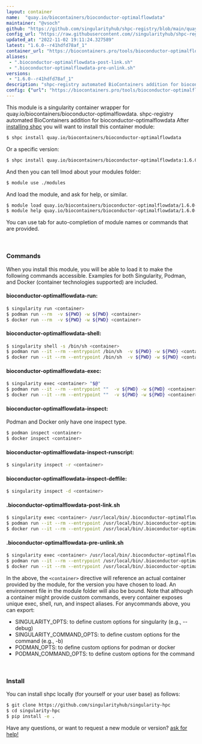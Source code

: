 ```yaml
---
layout: container
name:  "quay.io/biocontainers/bioconductor-optimalflowdata"
maintainer: "@vsoch"
github: "https://github.com/singularityhub/shpc-registry/blob/main/quay.io/biocontainers/bioconductor-optimalflowdata/container.yaml"
config_url: "https://raw.githubusercontent.com//singularityhub/shpc-registry/main/quay.io/biocontainers/bioconductor-optimalflowdata/container.yaml"
updated_at: "2022-11-02 19:11:24.327589"
latest: "1.6.0--r41hdfd78af_1"
container_url: "https://biocontainers.pro/tools/bioconductor-optimalflowdata"
aliases:
 - ".bioconductor-optimalflowdata-post-link.sh"
 - ".bioconductor-optimalflowdata-pre-unlink.sh"
versions:
 - "1.6.0--r41hdfd78af_1"
description: "shpc-registry automated BioContainers addition for bioconductor-optimalflowdata"
config: {"url": "https://biocontainers.pro/tools/bioconductor-optimalflowdata", "maintainer": "@vsoch", "description": "shpc-registry automated BioContainers addition for bioconductor-optimalflowdata", "latest": {"1.6.0--r41hdfd78af_1": "sha256:4d4e5c9c64d83d143b6381b132a31af5d36b4c08838f083c1d8cd4f7dd75c80b"}, "tags": {"1.6.0--r41hdfd78af_1": "sha256:4d4e5c9c64d83d143b6381b132a31af5d36b4c08838f083c1d8cd4f7dd75c80b"}, "docker": "quay.io/biocontainers/bioconductor-optimalflowdata", "aliases": {".bioconductor-optimalflowdata-post-link.sh": "/usr/local/bin/.bioconductor-optimalflowdata-post-link.sh", ".bioconductor-optimalflowdata-pre-unlink.sh": "/usr/local/bin/.bioconductor-optimalflowdata-pre-unlink.sh"}}
---
```


This module is a singularity container wrapper for quay.io/biocontainers/bioconductor-optimalflowdata.
shpc-registry automated BioContainers addition for bioconductor-optimalflowdata
After [installing shpc](#install) you will want to install this container module:


```bash
$ shpc install quay.io/biocontainers/bioconductor-optimalflowdata
```

Or a specific version:

```bash
$ shpc install quay.io/biocontainers/bioconductor-optimalflowdata:1.6.0--r41hdfd78af_1
```

And then you can tell lmod about your modules folder:

```bash
$ module use ./modules
```

And load the module, and ask for help, or similar.

```bash
$ module load quay.io/biocontainers/bioconductor-optimalflowdata/1.6.0--r41hdfd78af_1
$ module help quay.io/biocontainers/bioconductor-optimalflowdata/1.6.0--r41hdfd78af_1
```

You can use tab for auto-completion of module names or commands that are provided.

<br>

### Commands

When you install this module, you will be able to load it to make the following commands accessible.
Examples for both Singularity, Podman, and Docker (container technologies supported) are included.

#### bioconductor-optimalflowdata-run:

```bash
$ singularity run <container>
$ podman run --rm  -v ${PWD} -w ${PWD} <container>
$ docker run --rm  -v ${PWD} -w ${PWD} <container>
```

#### bioconductor-optimalflowdata-shell:

```bash
$ singularity shell -s /bin/sh <container>
$ podman run --it --rm --entrypoint /bin/sh  -v ${PWD} -w ${PWD} <container>
$ docker run --it --rm --entrypoint /bin/sh  -v ${PWD} -w ${PWD} <container>
```

#### bioconductor-optimalflowdata-exec:

```bash
$ singularity exec <container> "$@"
$ podman run --it --rm --entrypoint ""  -v ${PWD} -w ${PWD} <container> "$@"
$ docker run --it --rm --entrypoint ""  -v ${PWD} -w ${PWD} <container> "$@"
```

#### bioconductor-optimalflowdata-inspect:

Podman and Docker only have one inspect type.

```bash
$ podman inspect <container>
$ docker inspect <container>
```

#### bioconductor-optimalflowdata-inspect-runscript:

```bash
$ singularity inspect -r <container>
```

#### bioconductor-optimalflowdata-inspect-deffile:

```bash
$ singularity inspect -d <container>
```


#### .bioconductor-optimalflowdata-post-link.sh

```bash
$ singularity exec <container> /usr/local/bin/.bioconductor-optimalflowdata-post-link.sh
$ podman run --it --rm --entrypoint /usr/local/bin/.bioconductor-optimalflowdata-post-link.sh   -v ${PWD} -w ${PWD} <container> -c " $@"
$ docker run --it --rm --entrypoint /usr/local/bin/.bioconductor-optimalflowdata-post-link.sh   -v ${PWD} -w ${PWD} <container> -c " $@"
```


#### .bioconductor-optimalflowdata-pre-unlink.sh

```bash
$ singularity exec <container> /usr/local/bin/.bioconductor-optimalflowdata-pre-unlink.sh
$ podman run --it --rm --entrypoint /usr/local/bin/.bioconductor-optimalflowdata-pre-unlink.sh   -v ${PWD} -w ${PWD} <container> -c " $@"
$ docker run --it --rm --entrypoint /usr/local/bin/.bioconductor-optimalflowdata-pre-unlink.sh   -v ${PWD} -w ${PWD} <container> -c " $@"
```



In the above, the `<container>` directive will reference an actual container provided
by the module, for the version you have chosen to load. An environment file in the
module folder will also be bound. Note that although a container
might provide custom commands, every container exposes unique exec, shell, run, and
inspect aliases. For anycommands above, you can export:

 - SINGULARITY_OPTS: to define custom options for singularity (e.g., --debug)
 - SINGULARITY_COMMAND_OPTS: to define custom options for the command (e.g., -b)
 - PODMAN_OPTS: to define custom options for podman or docker
 - PODMAN_COMMAND_OPTS: to define custom options for the command

<br>

### Install

You can install shpc locally (for yourself or your user base) as follows:

```bash
$ git clone https://github.com/singularityhub/singularity-hpc
$ cd singularity-hpc
$ pip install -e .
```

Have any questions, or want to request a new module or version? [ask for help!](https://github.com/singularityhub/singularity-hpc/issues)